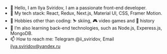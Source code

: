
- 👋 Hello, I am Ilya Sviridov, I am a passionate front-end developer.
- 🌱 My tech stack: React, Redux, Next.js, Material UI, CSS, Framer Motion.
- 👀 Hobbies other than coding: :skier: skiing, :video_game: video games and :closed_book: history
- 🤔 I’m also learning back-end technologies, such as Node.js, Experess.js, MongoDB.
- 📫 How to reach me: Telegram @ii_sviridov, Email ilya.sviridov@yandex.ru


